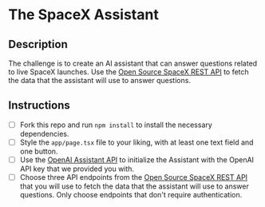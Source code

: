 # The SpaceX Assistant

## Description

The challenge is to create an AI assistant that can answer questions related to live SpaceX launches. Use the [Open Source SpaceX REST API](https://github.com/r-spacex/SpaceX-API) to fetch the data that the assistant will use to answer questions.

## Instructions

- [ ] Fork this repo and run `npm install` to install the necessary dependencies.
- [ ] Style the `app/page.tsx` file to your liking, with at least one text field and one button.
- [ ] Use the [OpenAI Assistant API](https://platform.openai.com/docs/assistants/overview) to initialize the Assistant with the OpenAI API key that we provided you with.
- [ ] Choose three API endpoints from the [Open Source SpaceX REST API](https://github.com/r-spacex/SpaceX-API) that you will use to fetch the data that the assistant will use to answer questions. Only choose endpoints that don't require authentication.
